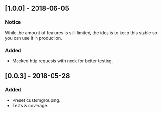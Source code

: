## [1.0.0] - 2018-06-05
### Notice
While the amount of features is still limited,
the idea is to keep this stable so you can use it in production.
### Added
- Mocked http requests with nock for better testing.

## [0.0.3] - 2018-05-28
### Added
- Preset customgrouping.
- Tests & coverage.
